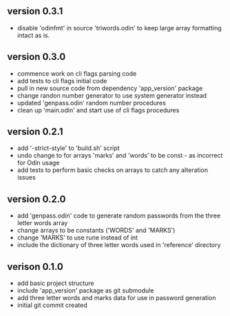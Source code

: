 ## version 0.3.1
- disable 'odinfmt' in source 'triwords.odin' to keep large array formatting intact as is.

## version 0.3.0
- commence work on cli flags parsing code
- add tests to cli flags initial code
- pull in new source code from dependency 'app_version' package
- change randon number generator to use system generator instead
- updated 'genpass.odin' random number procedures
- clean up 'main.odin' and start use of cli flags procedures

## version 0.2.1
- add '-strict-style' to 'build.sh' script
- undo change to for arrays 'marks' and 'words' to be const - as incorrect for Odin usage
- add tests to perform basic checks on arrays to catch any alteration issues

## version 0.2.0
- add 'genpass.odin' code to generate random passwords from the three letter words array
- change arrays to be constants ('WORDS' and 'MARKS')
- change 'MARKS' to use rune instead of int
- include the dictionary of three letter words used in 'reference' directory

## verison 0.1.0
- add basic project structure
- include 'app_version' package as git submodule
- add three letter words and marks data for use in password generation
- initial git commit created
